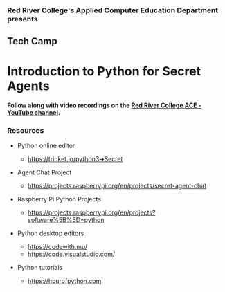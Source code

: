 ### Red River College's Applied Computer Education Department presents  
## Tech Camp
# Introduction to Python for Secret Agents

#### Follow along with video recordings on the [Red River College ACE - YouTube channel](https://www.youtube.com/channel/UC4h_O-Re8zIQ5FZTIcsrN0g).

### Resources
- Python online editor
  - https://trinket.io/python3➔Secret

- Agent Chat Project
  - https://projects.raspberrypi.org/en/projects/secret-agent-chat

- Raspberry Pi Python Projects
  - https://projects.raspberrypi.org/en/projects?software%5B%5D=python

- Python desktop editors
  - https://codewith.mu/
  - https://code.visualstudio.com/

- Python tutorials
  - https://hourofpython.com
